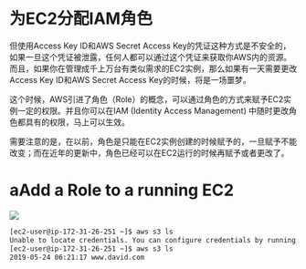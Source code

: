 # 为EC2分配IAM角色

但使用Access Key ID和AWS Secret Access Key的凭证这种方式是不安全的，如果一旦这个凭证被泄露，任何人都可以通过这个凭证来获取你AWS内的资源。而且，如果你在管理成千上万台有类似需求的EC2实例，那么如果有一天需要更改Access Key ID和AWS Secret Access Key的时候，将是一场噩梦。

这个时候，AWS引进了角色（Role）的概念，可以通过角色的方式来赋予EC2实例一定的权限。并且你可以在IAM (Identity Access Management) 中随时更改角色都具有的权限，马上可以生效。

需要注意的是，在以前，角色是只能在EC2实例创建的时候赋予的，一旦赋予不能改变；而在近年的更新中，角色已经可以在EC2运行的时候再赋予或者更改了。

# aAdd a Role to a running EC2
![](https://i.loli.net/2019/06/14/5d031a51beafd25271.png)

```sh
[ec2-user@ip-172-31-26-251 ~]$ aws s3 ls
Unable to locate credentials. You can configure credentials by running "aws configure".
[ec2-user@ip-172-31-26-251 ~]$ aws s3 ls
2019-05-24 06:21:17 www.david.com
```

